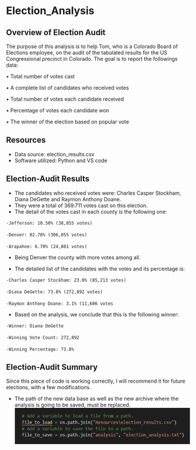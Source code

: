 # Election_Analysis

## Overview of Election Audit 

The purpose of this analysis is to help Tom, who is a Colorado Board of Elections employee, on the audit of the tabulated results for the US Congressional precinct in Colorado.
The goal is to report the followings data:

•	Total number of votes cast

•	A complete list of candidates who received votes

•	Total number of votes each candidate received

•	Percentage of votes each candidate won

•	The winner of the election based on popular vote

## Resources

-	Data source: election_results.csv
-	Software utilized: Python and VS code 

## Election-Audit Results

- The candidates who received votes were: Charles Casper Stockham, Diana DeGette and Raymon Anthony Doane.
- They were a total of 369.711 votes cast on this election. 
- The detail of the votes cast in each county is the following one:
```
-Jefferson: 10.50% (38,855 votes)

-Denver: 82.78% (306,055 votes)

-Arapahoe: 6.70% (24,801 votes)
```

-	Being Denver the county with more votes among all.

-	The detailed list of the candidates with the votes and its percentage is:
 ```
-Charles Casper Stockham: 23.0% (85,213 votes)

-Diana DeGette: 73.8% (272,892 votes)

-Raymon Anthony Doane: 3.1% (11,606 votes
 ```
 
- Based on the analysis, we conclude that this is the following winner:
 ```
-Winner: Diana DeGette

-Winning Vote Count: 272,892

-Winning Percentage: 73.8%
 ```
 
## Election-Audit Summary

Since this piece of code is working correctly, I will recommend it for future elections, with a few modifications.

-	The path of the new data base as well as the new archive where the analysis is going to be saved, must be replaced.
 ![](images/Change_path.png)


